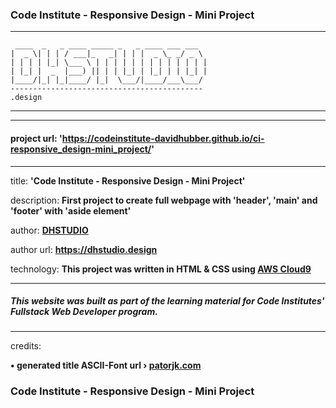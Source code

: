 ### Code Institute - Responsive Design - Mini Project

***
     ____  _   _ ____ _____ _   _ ____ ___ ___  
    |  _ \| | | / ___|_   _| | | |  _ \_ _/ _ \ 
    | | | | |_| \___ \ | | | | | | | | | | | | |
    | |_| |  _  |___) || | | |_| | |_| | | |_| |
    |____/|_| |_|____/ |_|  \___/|____/___\___/ 
    -------------------------------------------
    .design
    
***

***
#### project url: **'https://codeinstitute-davidhubber.github.io/ci-responsive_design-mini_project/'**
***
title: **'Code Institute - Responsive Design - Mini Project'**

description: **First project to create full webpage with 'header', 'main' and 'footer' with 'aside element'**

author: **[DHSTUDIO](https://dhstudio.design "DHSTUDIO")** 

author url: **<https://dhstudio.design>** 

technology: **This project was written in HTML & CSS using [AWS Cloud9](https://aws.amazon.com/cloud9/ "Cloud9")** 


***
##### This website was built as part of the learning material for Code Institutes' Fullstack Web Developer program.
***
credits: 

**• generated title ASCII-Font url › [patorjk.com](http://patorjk.com/software/taag/#p=display&c=bash&f=Jerusalem&t=DHSTUDIO "Title")**

### Code Institute - Responsive Design - Mini Project
